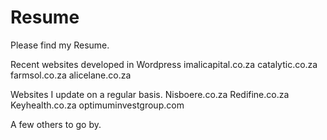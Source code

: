 # Resume
Please find my Resume.

Recent websites developed in Wordpress
imalicapital.co.za
catalytic.co.za
farmsol.co.za
alicelane.co.za

Websites I update on a regular basis.
Nisboere.co.za
Redifine.co.za
Keyhealth.co.za
optimuminvestgroup.com

A few others to go by.
